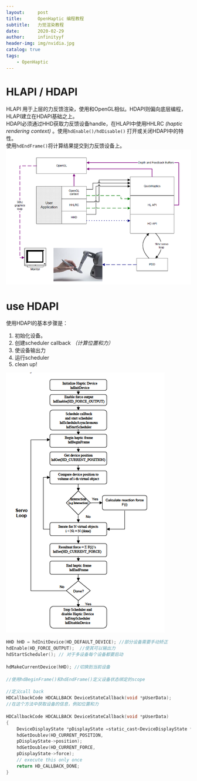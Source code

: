 ```yaml
---
layout:     post
title:      OpenHaptic 编程教程
subtitle:   力觉渲染教程
date:       2020-02-29
author:     infinityyf
header-img: img/nvidia.jpg
catalog: true
tags:
    - OpenHaptic
---
```

# HLAPI / HDAPI 
HLAPI 用于上层的力反馈渲染，使用和OpenGL相似。HDAPI则偏向底层编程，HLAPI建立在HDAPI基础之上。  
HDAPI必须通过HHD获取力反馈设备handle，在HLAPI中使用HHLRC _(haptic rendering context)_ 。使用`hdEnable()/hdDisable()` 打开或关闭HDAPI中的特性。  
使用`hdEndFrame()`将计算结果提交到力反馈设备上。
![](../img/OpenHaptic/OpenHaptics_Overview.PNG)  

# use HDAPI
使用HDAPI的基本步骤是：
1. 初始化设备。  
2. 创建scheduler callback _（计算位置和力）_  
3. 使设备输出力  
4. 运行scheduler  
5. clean up!

![](../img/OpenHaptic/HDAPI_program.PNG)
```c
HHD hHD = hdInitDevice(HD_DEFAULT_DEVICE); //部分设备需要手动矫正
hdEnable(HD_FORCE_OUTPUT);  //使其可以输出力
hdStartScheduler(); // 对于多设备每个设备都要启动

hdMakeCurrentDevice(hHD); //切换到当前设备

//使用hdBeginFrame()和hdEndFrame()定义设备状态绑定的scope

//定义call back
HDCallbackCode HDCALLBACK DeviceStateCallback(void *pUserData);
//在这个方法中获取设备的信息，例如位置和力

HDCallbackCode HDCALLBACK DeviceStateCallback(void *pUserData)
{
    DeviceDisplayState *pDisplayState =static_cast<DeviceDisplayState *>(pUserData);
    hdGetDoublev(HD_CURRENT_POSITION,
    pDisplayState->position);
    hdGetDoublev(HD_CURRENT_FORCE,
    pDisplayState->force);
    // execute this only once
    return HD_CALLBACK_DONE;
}


```